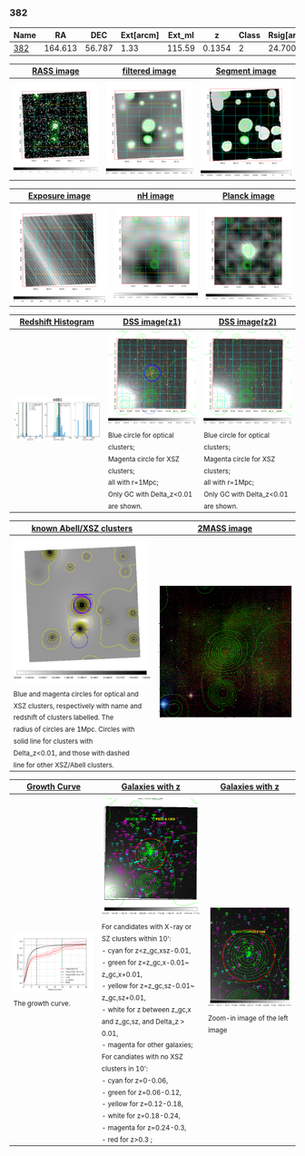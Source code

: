 <div STYLE="page-break-after: always;"></div>

### 382

|Name          |RA          |DEC      | Ext[arcm] | Ext_ml | z    | Class| Rsig[arcmin] | CRsig[c/s] | CR500[c/s] | R500[Mpc] |L500[erg/s]|F500[erg/s/cm^2]| M500[Msun]|Tx[keV]|beta|GC(XSZ,Delta_z<0.01)| GC(OPT,Delta_z<0.01)|GC|alias|
|--------------|------------|------------|---|---|-----------|--------|------|------|----|----|----|----|----|----|----|----|----|----|---|
|[382](script/382.md)     | 164.613       | 56.787       | 1.33    | 115.59   | 0.1354 | 2   | 24.700 |0.547 |0.493 |1.207 |5.004e+44 |1.028e-11 |5.702e+14 |6.543 |0.515 |Tar, |redMaPPer, |Tar, |k081|

|[RASS image](../image/382/382_img.pdf)|[filtered image](../image/382/382_fil.pdf)|[Segment image](../image/382/382_seg.pdf)|
|-------------------|--------------------|-------------------|
| <img src="../image/382/382_img.png" width="300">  | <img src="../image/382/382_fil.png" width="300">   | <img src="../image/382/382_seg.png" width="300">  |

|[Exposure image](../image/382/382_mex.pdf)| [nH image](../image/382/382_nh.pdf)| [Planck image](../image/382/382_p.pdf)|
|-------------------|--------------------|-------------------|
|<img src="../image/382/382_mex.png" width="300">   | <img src="../image/382/382_nh.png" width="300">    | <img src="../image/382/382_p.png" width="300"> |

|[Redshift Histogram](../image/382/382_zg.pdf) | [DSS image(z1)](../image/382/382_dss_z1.pdf)      |  [DSS image(z2)](../image/382/382_dss_z2.pdf)    |
|-------------------|--------------------|-------------------|
|<img src="../image/382/382_zg.png" width="300"> |<img src="../image/382/382_dss_z1.png" width="300"> <sub><br>Blue circle for optical clusters; <br>Magenta circle for XSZ clusters; <br>all with r=1Mpc; <br>Only GC with Delta_z<0.01 are shown. </sub>| <img src="../image/382/382_dss_z2.png" width="300"><sub><br>Blue circle for optical clusters; <br>Magenta circle for XSZ clusters; <br>all with r=1Mpc; <br>Only GC with Delta_z<0.01 are shown. </sub> |

|[known Abell/XSZ clusters](../image/382/382_m.pdf) | [2MASS image](../image/382/382_2mass.pdf)      |
|-------------------|-------------------|
|<img src=../image/382/382_m.png width="300"> <sub><br>Blue and magenta circles for optical and <br>XSZ clusters, respectively with name and <br>redshift of clusters labelled. The <br>radius of circles are 1Mpc. Circles with <br>solid line for clusters with <br>Delta_z<0.01, and those with dashed <br>line for other XSZ/Abell clusters.        </sub>|<img src="../image/382/382_2mass.png" width="300">  |

|[Growth Curve](../image/382/382_gca_all.png) |[Galaxies with z](../image/382/382_opt_ned.pdf) |[Galaxies with z](../image/382/382_opt_ned_zoom.pdf) |
|-------------------|-------------------|-------------------|
| <img src="../image/382/382_gca_all.png" width="300"> <sub><br>The growth curve.</sub>| <img src=../image/382/382_opt_ned.png width="300"> <br><sub> For candidates with X-ray or SZ clusters within 10': <br> - cyan for z<z_gc,xsz-0.01, <br> - green for z=z_gc,x-0.01~ z_gc,x+0.01, <br> - yellow for z=z_gc,sz-0.01~ z_gc,sz+0.01, <br> - white for z between z_gc,x and z_gc,sz, and Delta_z > 0.01, <br> - magenta for other galaxies; <br>For candiates with no XSZ clusters in 10': <br> - cyan for z=0-0.06, <br> - green for z=0.06-0.12, <br> - yellow for z=0.12-0.18, <br> - white for z=0.18-0.24, <br> - magenta for z=0.24-0.3, <br> - red for z>0.3 ;  </sub>|<img src=../image/382/382_opt_ned_zoom.png width="300">  <br><sub> Zoom-in image of the left image</sub>|




